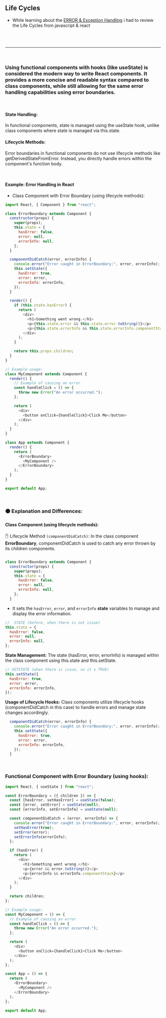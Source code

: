 ## Life Cycles

- While learning about the [ERROR & Exception Handling](./z__all_mds/25_error%20-Exception-Handling.md) i had to review the Life Cycles from javascript & react

<br>
<br>

---

<br>

### Using functional components with hooks (like useState) is considered the modern way to write React components. It provides a more concise and readable syntax compared to class components, while still allowing for the same error handling capabilities using error boundaries.

<br>

#### State Handling:

In functional components, state is managed using the useState hook, unlike class components where state is managed via this.state.

#### Lifecycle Methods:

Error boundaries in functional components do not use lifecycle methods like getDerivedStateFromError. Instead, you directly handle errors within the component's function body.

<br>

#### Example: Error Handling in React

- Class Component with Error Boundary (using lifecycle methods):

```javascript
import React, { Component } from "react";

class ErrorBoundary extends Component {
  constructor(props) {
    super(props);
    this.state = {
      hasError: false,
      error: null,
      errorInfo: null,
    };
  }

  componentDidCatch(error, errorInfo) {
    console.error("Error caught in ErrorBoundary:", error, errorInfo);
    this.setState({
      hasError: true,
      error: error,
      errorInfo: errorInfo,
    });
  }

  render() {
    if (this.state.hasError) {
      return (
        <div>
          <h1>Something went wrong.</h1>
          <p>{this.state.error && this.state.error.toString()}</p>
          <p>{this.state.errorInfo && this.state.errorInfo.componentStack}</p>
        </div>
      );
    }

    return this.props.children;
  }
}

// Example usage:
class MyComponent extends Component {
  render() {
    // Example of causing an error
    const handleClick = () => {
      throw new Error("An error occurred.");
    };

    return (
      <div>
        <button onClick={handleClick}>Click Me</button>
      </div>
    );
  }
}

class App extends Component {
  render() {
    return (
      <ErrorBoundary>
        <MyComponent />
      </ErrorBoundary>
    );
  }
}

export default App;
```

<br>

### 🟠 Explanation and Differences:

#### Class Component (using lifecycle methods):

✋ Lifecycle Method `(componentDidCatch)`: In the class component **ErrorBoundary**, componentDidCatch is used to catch any error thrown by its children components.

```javascript

class ErrorBoundary extends Component {
  constructor(props) {
    super(props);
    this.state = {
      hasError: false,
      error: null,
      errorInfo: null,
    };
  }

```

- It sets the `hasError`, `error`, and `errorInfo` **state** variables to manage and display the error information.

```javascript
//  STATE (before, when there is not issue)
this.state = {
  hasError: false,
  error: null,
  errorInfo: null,
};
```

**State Management:** The state (hasError, error, errorInfo) is managed within the class component using this.state and this.setState.

```javascript
// SETSTATE (when there is issue, so it s TRUE)
this.setState({
  hasError: true,
  error: error,
  errorInfo: errorInfo,
});
```

**Usage of Lifecycle Hooks:** Class components utilize lifecycle hooks (componentDidCatch in this case) to handle errors and manage state changes accordingly.

```javascript
  componentDidCatch(error, errorInfo) {
    console.error("Error caught in ErrorBoundary:", error, errorInfo);
    this.setState({
      hasError: true,
      error: error,
      errorInfo: errorInfo,
    });
  }
```

<br>

### Functional Component with Error Boundary (using hooks):

```javascript
import React, { useState } from "react";

const ErrorBoundary = ({ children }) => {
  const [hasError, setHasError] = useState(false);
  const [error, setError] = useState(null);
  const [errorInfo, setErrorInfo] = useState(null);

  const componentDidCatch = (error, errorInfo) => {
    console.error("Error caught in ErrorBoundary:", error, errorInfo);
    setHasError(true);
    setError(error);
    setErrorInfo(errorInfo);
  };

  if (hasError) {
    return (
      <div>
        <h1>Something went wrong.</h1>
        <p>{error && error.toString()}</p>
        <p>{errorInfo && errorInfo.componentStack}</p>
      </div>
    );
  }

  return children;
};

// Example usage:
const MyComponent = () => {
  // Example of causing an error
  const handleClick = () => {
    throw new Error("An error occurred.");
  };

  return (
    <div>
      <button onClick={handleClick}>Click Me</button>
    </div>
  );
};

const App = () => {
  return (
    <ErrorBoundary>
      <MyComponent />
    </ErrorBoundary>
  );
};

export default App;
```
